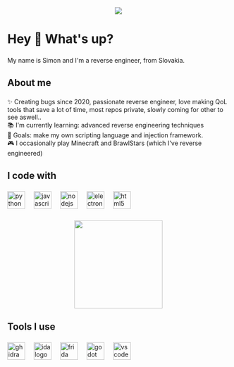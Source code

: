 <div align="center">
  <img src="https://visitor-badge.laobi.icu/badge?page_id=YourUsername.YourUsername&" />
</div>

###

<h1 align="left">Hey 👋 What's up?</h1>

###

<p align="left">My name is Simon and I'm a reverse engineer, from Slovakia.</p>

###

<h2 align="left">About me</h2>

###

<p align="left">✨ Creating bugs since 2020, passionate reverse engineer, love making QoL tools that save a lot of time, most repos private, slowly coming for other to see aswell.. <br>📚 I'm currently learning: advanced reverse engineering techniques<br>🎯 Goals: make my own scripting language and injection framework.<br>🎮 I occasionally play Minecraft and BrawlStars (which I've reverse engineered)</p>

###

<h2 align="left">I code with</h2>

###

<div align="left">
  <img src="https://cdn.jsdelivr.net/gh/devicons/devicon/icons/python/python-original.svg" height="40" alt="python logo" />
  <img width="12" />
  <img src="https://cdn.jsdelivr.net/gh/devicons/devicon/icons/javascript/javascript-original.svg" height="40" alt="javascript logo" />
  <img width="12" />
  <img src="https://cdn.jsdelivr.net/gh/devicons/devicon/icons/nodejs/nodejs-original.svg" height="40" alt="nodejs logo" />
  <img width="12" />
  <img src="https://cdn.jsdelivr.net/gh/devicons/devicon/icons/electron/electron-original.svg" height="40" alt="electron logo" />
  <img width="12" />
  <img src="https://cdn.jsdelivr.net/gh/devicons/devicon/icons/html5/html5-original.svg" height="40" alt="html5 logo" />
</div>

###

<div align="center">
  <img height="200" src="https://i.imgflip.com/65efzo.gif" />
</div>

###

<h2 align="left">Tools I use</h2>

###

<div align="left">
  <img src="https://ghidra-sre.org/images/GHIDRA_1.png" height="40" alt="ghidra logo" />
  <img width="12" />
  <img src="https://www.kali.org/tools/ida/images/ida-logo.svg" height="40" alt="ida logo" />
  <img width="12" />
  <img src="https://avatars.githubusercontent.com/u/4073090" height="40" alt="frida logo" />
  <img width="12" />
  <img src="https://cdn.jsdelivr.net/gh/devicons/devicon/icons/godot/godot-original.svg" height="40" alt="godot logo" />
  <img width="12" />
  <img src="https://cdn.jsdelivr.net/gh/devicons/devicon/icons/vscode/vscode-original.svg" height="40" alt="vscode logo" />
</div>

###

